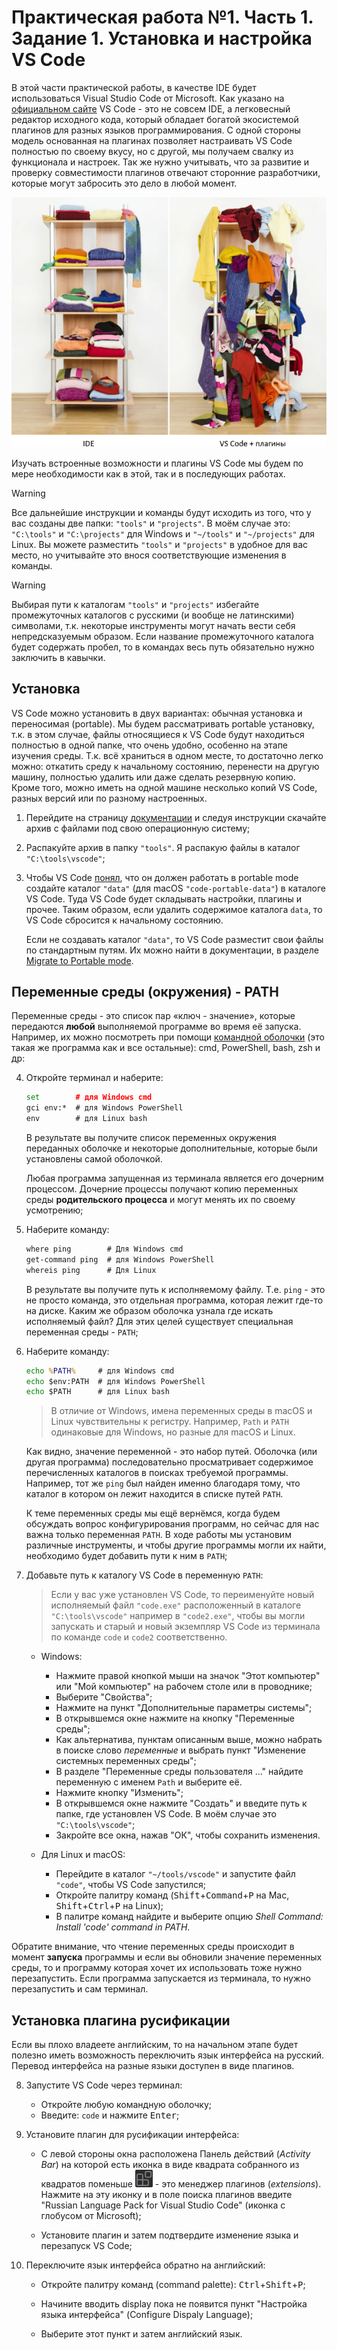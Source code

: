 # Практическая работа №1. Часть 1. Задание 1. Установка и настройка VS Code

В этой части практической работы, в качестве IDE будет использоваться Visual Studio Code от Microsoft. Как указано на [официальном сайте](https://code.visualstudio.com/) VS Code - это не совсем IDE, а легковесный редактор исходного кода, который обладает богатой экосистемой плагинов для разных языков программирования. С одной стороны модель основанная на плагинах позволяет настраивать VS Code полностью по своему вкусу, но с другой, мы получаем свалку из функционала и настроек. Так же нужно учитывать, что за развитие и проверку совместимости плагинов отвечают сторонние разработчики, которые могут забросить это дело в любой момент.

![](./practice_01_img/ide_vs_vscode.png)

Изучать встроенные возможности и плагины VS Code мы будем по мере необходимости как в этой, так и в последующих работах.

> [!WARNING]
>
> Все дальнейшие инструкции и команды будут исходить из того, что у вас созданы две папки: `"tools"` и `"projects"`. В моём случае это: `"C:\tools"` и `"C:\projects"` для Windows и `"~/tools"` и `"~/projects"` для Linux.
> Вы можете разместить `"tools"` и `"projects"` в удобное для вас место, но учитывайте это внося соответствующие изменения в команды.

> [!WARNING]
>
> Выбирая пути к каталогам `"tools"` и `"projects"` избегайте промежуточных каталогов с русскими (и вообще не латинскими) символами, т.к. некоторые инструменты могут начать вести себя непредсказуемым образом.
> Если название промежуточного каталога будет содержать пробел, то в командах весь путь обязательно нужно заключить в кавычки.

## Установка

VS Code можно установить в двух вариантах: обычная установка и переносимая (portable). Мы будем рассматривать portable установку, т.к. в этом случае, файлы относящиеся к VS Code будут находиться полностью в одной папке, что очень удобно, особенно на этапе изучения среды. Т.к. всё храниться в одном месте, то достаточно легко можно: откатить среду к начальному состоянию, перенести на другую машину, полностью удалить или даже сделать резервную копию. Кроме того, можно иметь на одной машине несколько копий VS Code, разных версий или по разному настроенных.

1. Перейдите на страницу [документации](https://code.visualstudio.com/docs/editor/portable) и следуя инструкции скачайте архив с файлами под свою операционную систему;

2. Распакуйте архив в папку `"tools"`. Я распакую файлы в каталог `"C:\tools\vscode"`;

3. Чтобы VS Code [понял](https://code.visualstudio.com/docs/editor/portable#_enable-portable-mode), что он должен работать в portable mode создайте каталог `"data"` (для macOS `"code-portable-data"`) в каталоге VS Code. Туда VS Code будет складывать настройки, плагины и прочее. Таким образом, если удалить содержимое каталога `data`, то VS Code сбросится к начальному состоянию.

   Если не создавать каталог `"data"`, то VS Code разместит свои файлы по стандартным путям. Их можно найти в документации, в разделе [Migrate to Portable mode](https://code.visualstudio.com/docs/editor/portable#_migrate-to-portable-mode).

## Переменные среды (окружения) - PATH

Переменные среды - это список пар «ключ - значение», которые передаются **любой** выполняемой программе во время её запуска. Например, их можно посмотреть при помощи [командной оболочки](https://en.wikipedia.org/wiki/Comparison_of_command_shells) (это такая же программа как и все остальные): cmd, PowerShell, bash, zsh и др:

4. Откройте терминал и наберите:
   ```cmd
   set        # для Windows cmd
   gci env:*  # для Windows PowerShell
   env        # для Linux bash
   ```

   В результате вы получите список переменных окружения переданных оболочке и некоторые дополнительные, которые были установлены самой оболочкой.

   Любая программа запущенная из терминала является его дочерним процессом. Дочерние процессы получают копию переменных среды **родительского процесса** и могут менять их по своему усмотрению;

5. Наберите команду:

   ```cmd
   where ping        # Для Windows cmd
   get-command ping  # для Windows PowerShell
   whereis ping      # Для Linux
   ```

   В результате вы получите путь к исполняемому файлу. Т.е. `ping` - это не просто команда, это отдельная программа, которая лежит где-то на диске. Каким же образом оболочка узнала где искать исполняемый файл? Для этих целей существует специальная переменная среды - `PATH`;

6. Наберите команду:

   ```cmd
   echo %PATH%     # для Windows cmd
   echo $env:PATH  # для Windows PowerShell
   echo $PATH      # для Linux bash
   ```

   > В отличие от Windows, имена переменных среды в macOS и Linux чувствительны к регистру. Например, `Path` и `PATH` одинаковые для Windows, но разные для macOS и Linux.

   Как видно, значение переменной - это набор путей. Оболочка (или другая программа) последовательно просматривает содержимое перечисленных каталогов в поисках требуемой программы. Например, тот же `ping` был найден именно благодаря тому, что каталог в котором он лежит находится в списке путей `PATH`.

   К теме переменных среды мы ещё вернёмся, когда будем обсуждать вопрос конфигурирования программ, но сейчас для нас важна только переменная `PATH`. В ходе работы мы установим различные инструменты, и чтобы другие программы могли их найти, необходимо будет добавить пути к ним в `PATH`;

7. Добавьте путь к каталогу VS Code в переменную `PATH`:

   > Если у вас уже установлен VS Code, то переименуйте новый исполняемый файл `"code.exe"` расположенный в каталоге `"C:\tools\vscode"` например в `"code2.exe"`, чтобы вы могли запускать и старый и новый экземпляр VS Code из терминала по команде `code` и `code2` соответственно.

   - Windows:
     - Нажмите правой кнопкой мыши на значок "Этот компьютер" или "Мой компьютер" на рабочем столе или в проводнике;
     - Выберите "Свойства";
     - Нажмите на пункт "Дополнительные параметры системы";
     - В открывшемся окне нажмите на кнопку "Переменные среды";
     - Как альтернатива, пунктам описанным выше, можно набрать в поиске слово *переменные* и выбрать пункт "Изменение системных переменных среды";
     - В разделе "Переменные среды пользователя ..." найдите переменную с именем `Path` и выберите её.
     - Нажмите кнопку "Изменить";
     - В открывшемся окне нажмите "Создать" и введите путь к папке, где установлен VS Code. В моём случае это `"C:\tools\vscode"`;
     - Закройте все окна, нажав "ОК", чтобы сохранить изменения.

   - Для Linux и macOS:
     - Перейдите в каталог `"~/tools/vscode"` и запустите файл `"code"`, чтобы VS Code запустился;
     - Откройте палитру команд (<kbd>Shift</kbd>+<kbd>Command</kbd>+<kbd>P</kbd> на Mac, <kbd>Shift</kbd>+<kbd>Ctrl</kbd>+<kbd>P</kbd> на Linux);
     - В палитре команд найдите и выберите опцию *Shell Command:  Install 'code' command in PATH*.


Обратите внимание, что чтение переменных среды происходит в момент **запуска** программы и если вы обновили значение переменных среды, то и программу которая хочет их использовать тоже нужно перезапустить. Если программа запускается из терминала, то нужно перезапустить и сам терминал.

## Установка плагина русификации

Если вы плохо владеете английским, то на начальном этапе будет полезно иметь возможность переключить язык интерфейса на русский. Перевод интерфейса на разные языки доступен в виде плагинов.

8. Запустите VS Code через терминал:
   - Откройте любую командную оболочку;
   - Введите: `code` и нажмите <kbd>Enter</kbd>;

9. Установите плагин для русификации интерфейса:
   - С левой стороны окна расположена Панель действий (*Activity Bar*) на которой есть иконка в виде квадрата собранного из квадратов поменьше ![](./practice_01_img/plag_man.png) - это менеджер плагинов (*extensions*). Нажмите на эту иконку и в поле поиска плагинов введите "Russian Language Pack for Visual Studio Code" (иконка с глобусом от Microsoft);

   - Установите плагин и затем подтвердите изменение языка и перезапуск VS Code;

10. Переключите язык интерфейса обратно на английский:

    - Откройте палитру команд (command palette): <kbd>Ctrl</kbd>+<kbd>Shift</kbd>+<kbd>P</kbd>;

    - Начините вводить display пока не появится пункт "Настройка языка интерфейса" (Configure Dispaly Language);

    - Выберите этот пункт и затем английский язык.
